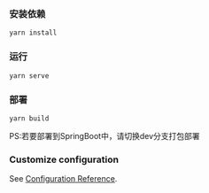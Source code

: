 ### 安装依赖
```
yarn install
```

### 运行
```
yarn serve
```

### 部署
```
yarn build
```
PS:若要部署到SpringBoot中，请切换dev分支打包部署

### Customize configuration
See [Configuration Reference](https://cli.vuejs.org/config/).
